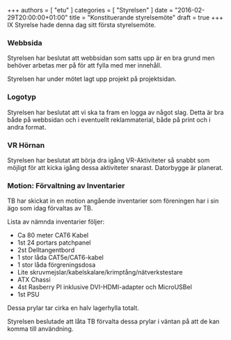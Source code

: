 +++
authors = [ "etu" ]
categories = [ "Styrelsen" ]
date = "2016-02-29T20:00:00+01:00"
title = "Konstituerande styrelsemöte"
draft = true
+++
IX Styrelse hade denna dag sitt första styrelsemöte.

### Webbsida
Styrelsen har beslutat att webbsidan som satts upp är en bra grund men behöver
arbetas mer på för att fylla med mer innehåll.

Styrelsen har under mötet lagt upp projekt på projektsidan.

### Logotyp
Styrelsen har beslutat att vi ska ta fram en logga av något slag. Detta är bra
både på webbsidan och i eventuellt reklammaterial, både på print och i andra
format.

### VR Hörnan
Styrelsen har beslutat att börja dra igång VR-Aktiviteter så snabbt som möjligt
för att kicka igång dessa aktiviteter snarast. Datorbygge är planerat.

### Motion: Förvaltning av Inventarier
TB har skickat in en motion angående inventarier som föreningen har i sin ägo
som idag förvaltas av TB.

Lista av nämnda inventarier följer:

 - Ca 80 meter CAT6 Kabel
 - 1st 24 portars patchpanel
 - 2st Delltangentbord
 - 1 stor låda CAT5e/CAT6-kabel
 - 1 stor låda förgreningsdosa
 - Lite skruvmejslar/kabelskalare/krimptång/nätverkstestare
 - ATX Chassi
 - 4st Rasberry PI inklusive DVI-HDMI-adapter och MicroUSBel
 - 1st PSU

Dessa prylar tar cirka en halv lagerhylla totalt.

Styrelsen beslutade att låta TB förvalta dessa prylar i väntan på att de
kan komma till användning.
